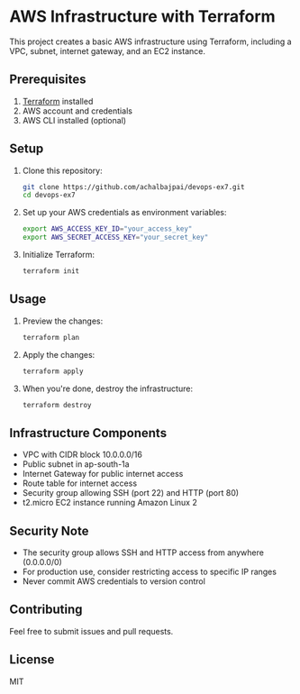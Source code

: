 # AWS Infrastructure with Terraform

This project creates a basic AWS infrastructure using Terraform, including a VPC, subnet, internet gateway, and an EC2 instance.

## Prerequisites

1. [Terraform](https://www.terraform.io/downloads.html) installed
2. AWS account and credentials
3. AWS CLI installed (optional)

## Setup

1. Clone this repository:

   ```bash
   git clone https://github.com/achalbajpai/devops-ex7.git
   cd devops-ex7
   ```

2. Set up your AWS credentials as environment variables:

   ```bash
   export AWS_ACCESS_KEY_ID="your_access_key"
   export AWS_SECRET_ACCESS_KEY="your_secret_key"
   ```

3. Initialize Terraform:
   ```bash
   terraform init
   ```

## Usage

1. Preview the changes:

   ```bash
   terraform plan
   ```

2. Apply the changes:

   ```bash
   terraform apply
   ```

3. When you're done, destroy the infrastructure:
   ```bash
   terraform destroy
   ```

## Infrastructure Components

-  VPC with CIDR block 10.0.0.0/16
-  Public subnet in ap-south-1a
-  Internet Gateway for public internet access
-  Route table for internet access
-  Security group allowing SSH (port 22) and HTTP (port 80)
-  t2.micro EC2 instance running Amazon Linux 2

## Security Note

-  The security group allows SSH and HTTP access from anywhere (0.0.0.0/0)
-  For production use, consider restricting access to specific IP ranges
-  Never commit AWS credentials to version control

## Contributing

Feel free to submit issues and pull requests.

## License

MIT
